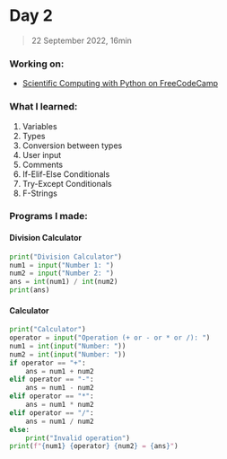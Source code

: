 # Day 2
> 22 September 2022, 16min
### Working on:
- [Scientific Computing with Python on FreeCodeCamp](https://www.freecodecamp.org/learn/scientific-computing-with-python)

### What I learned:
1. Variables
2. Types
3. Conversion between types
4. User input
5. Comments
6. If-Elif-Else Conditionals
7. Try-Except Conditionals
8. F-Strings

### Programs I made:
#### Division Calculator
```python
print("Division Calculator")
num1 = input("Number 1: ")
num2 = input("Number 2: ")
ans = int(num1) / int(num2)
print(ans)
```

#### Calculator
```python
print("Calculator")
operator = input("Operation (+ or - or * or /): ")
num1 = int(input("Number: "))
num2 = int(input("Number: "))
if operator == "+":
    ans = num1 + num2
elif operator == "-":
    ans = num1 - num2
elif operator == "*":
    ans = num1 * num2
elif operator == "/":
    ans = num1 / num2
else:
    print("Invalid operation")
print(f"{num1} {operator} {num2} = {ans}")
```

